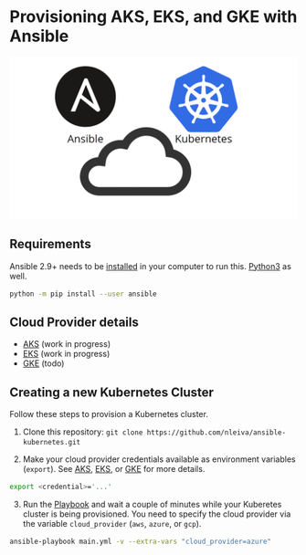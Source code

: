 # Provisioning AKS, EKS, and GKE with Ansible

<p align="center">
<img src="./pictures/k8s_ansible.png">
</p>

## Requirements

Ansible 2.9+ needs to be [installed](https://docs.ansible.com/ansible/latest/installation_guide/intro_installation.html#installing-ansible-with-pip) in your computer to run this. [Python3](https://wiki.python.org/moin/BeginnersGuide/Download) as well.

```bash
python -m pip install --user ansible
```

## Cloud Provider details

- [AKS](aks.md) (work in progress)
- [EKS](eks.md) (work in progress)
- [GKE]() (todo)

## Creating a new Kubernetes Cluster

Follow these steps to provision a Kubernetes cluster.

1. Clone this repository: `git clone https://github.com/nleiva/ansible-kubernetes.git`

2. Make your cloud provider credentials available as environment variables (`export`). See [AKS](aks.md), [EKS](eks.md), or [GKE]() for more details.

```bash
export <credential>='...'
```

3. Run the [Playbook](main.yml) and wait a couple of minutes while your Kuberetes cluster is being provisioned. You need to specify the cloud provider via the variable `cloud_provider` (`aws`, `azure`, or `gcp`).

```bash
ansible-playbook main.yml -v --extra-vars "cloud_provider=azure"
```
   
